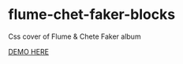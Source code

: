 # flume-chet-faker-blocks
Css cover of Flume &amp; Chete Faker album

[DEMO HERE](http://honesign.com/github/flume-chet-faker-blocks/)
